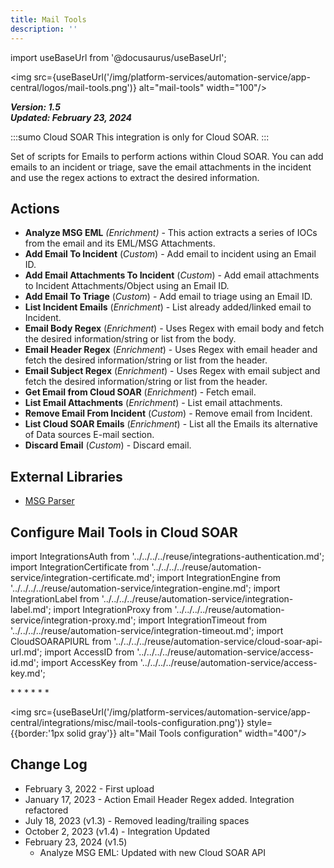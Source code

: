 ```yaml
---
title: Mail Tools
description: ''
---
```

import useBaseUrl from '@docusaurus/useBaseUrl';

<img src={useBaseUrl('/img/platform-services/automation-service/app-central/logos/mail-tools.png')} alt="mail-tools" width="100"/>

***Version: 1.5  
Updated: February 23, 2024***

:::sumo Cloud SOAR
This integration is only for Cloud SOAR.
:::

Set of scripts for Emails to perform actions within Cloud SOAR. You can add emails to an incident or triage, save the email attachments in the incident and use the regex actions to extract the desired information.

## Actions

* **Analyze MSG EML** *(Enrichment)* - This action extracts a series of IOCs from the email and its EML/MSG Attachments.
* **Add Email To Incident** (*Custom*) - Add email to incident using an Email ID.
* **Add Email Attachments To Incident** (*Custom*) - Add email attachments to Incident Attachments/Object using an Email ID.
* **Add Email To Triage** (*Custom*) - Add email to triage using an Email ID.
* **List Incident Emails** (*Enrichment*) - List already added/linked email to Incident.
* **Email Body Regex** (*Enrichment*) - Uses Regex with email body and fetch the desired information/string or list from the body.
* **Email Header Regex** (*Enrichment*) - Uses Regex with email header and fetch the desired information/string or list from the header.
* **Email Subject Regex** (*Enrichment*) - Uses Regex with email subject and fetch the desired information/string or list from the header.
* **Get Email from Cloud SOAR** (*Enrichment*) - Fetch email.
* **List Email Attachments** (*Enrichment*) - List email attachments.
* **Remove Email From Incident** (*Custom*) - Remove email from Incident.
* **List Cloud SOAR Emails** (*Enrichment*) - List all the Emails its alternative of Data sources E-mail section.
* **Discard Email** (*Custom*) - Discard email.

## External Libraries

* [MSG Parser](https://github.com/vikramarsid/msg_parser/blob/master/LICENSE)

## Configure Mail Tools in Cloud SOAR

import IntegrationsAuth from '../../../../reuse/integrations-authentication.md';
import IntegrationCertificate from '../../../../reuse/automation-service/integration-certificate.md';
import IntegrationEngine from '../../../../reuse/automation-service/integration-engine.md';
import IntegrationLabel from '../../../../reuse/automation-service/integration-label.md';
import IntegrationProxy from '../../../../reuse/automation-service/integration-proxy.md';
import IntegrationTimeout from '../../../../reuse/automation-service/integration-timeout.md';
import CloudSOARAPIURL from '../../../../reuse/automation-service/cloud-soar-api-url.md';
import AccessID from '../../../../reuse/automation-service/access-id.md';
import AccessKey from '../../../../reuse/automation-service/access-key.md';

<IntegrationsAuth/>
* <IntegrationLabel/>
* <CloudSOARAPIURL/>
* <AccessID/>
* <AccessKey/>
* <IntegrationEngine/>
* <IntegrationProxy/>

<img src={useBaseUrl('/img/platform-services/automation-service/app-central/integrations/misc/mail-tools-configuration.png')} style={{border:'1px solid gray'}} alt="Mail Tools configuration" width="400"/>

## Change Log

* February 3, 2022 - First upload
* January 17, 2023 - Action Email Header Regex added. Integration refactored
* July 18, 2023 (v1.3) - Removed leading/trailing spaces
* October 2, 2023 (v1.4) - Integration Updated
* February 23, 2024 (v1.5)
    + Analyze MSG EML: Updated with new Cloud SOAR API